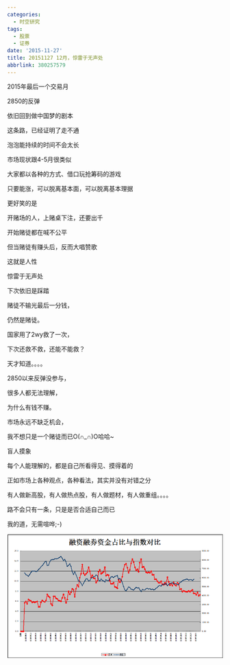 ```yaml
---
categories:
  - 时空研究
tags:
  - 股票
  - 证券
date: '2015-11-27'
title: 20151127 12月，惊雷于无声处
abbrlink: 380257579
---
```




2015年最后一个交易月

2850的反弹

依旧回到做中国梦的剧本

这条路，已经证明了走不通

泡泡能持续的时间不会太长


市场现状跟4-5月很类似

大家都以各种的方式、借口玩抢筹码的游戏

只要能涨，可以脱离基本面，可以脱离基本理据

更好笑的是

开赌场的人，上赌桌下注，还要出千

开始赌徒都在喊不公平

但当赌徒有赚头后，反而大唱赞歌

这就是人性


惊雷于无声处

下次依旧是踩踏

赌徒不输光最后一分钱，

仍然是赌徒。

国家用了2wy救了一次，

下次还救不救，还能不能救？

天才知道。。。。


2850以来反弹没参与，

很多人都无法理解，

为什么有钱不赚。

市场永远不缺乏机会，

我不想只是一个赌徒而已O(∩_∩)O哈哈~


盲人摸象

每个人能理解的，都是自己所看得见、摸得着的

正如市场上各种观点，各种看法，其实并没有对错之分

有人做新高股，有人做热点股，有人做题材，有人做重组。。。。

路不会只有一条，只是是否合适自己而已

我的道，无需喧哗;-)

![20151127-0](/images/20151127-0.png)